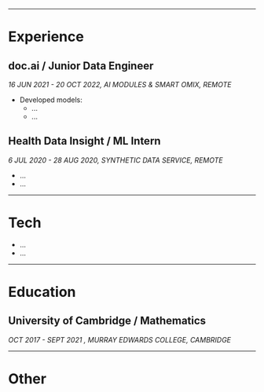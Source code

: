 ***
# Experience

## **doc.ai** / Junior Data Engineer
_16 JUN 2021 - 20 OCT 2022, AI MODULES & SMART OMIX, REMOTE_
- Developed models:
    - ...
    - ...

## **Health Data Insight** / ML Intern
_6 JUL 2020 - 28 AUG 2020, SYNTHETIC DATA SERVICE, REMOTE_
- ...
- ...

***
# Tech

- ...
- ...

***
# Education

## **University of Cambridge** / Mathematics
_OCT 2017 - SEPT 2021 , MURRAY EDWARDS COLLEGE, CAMBRIDGE_

***
# Other